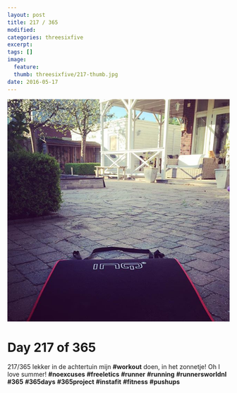 ```yaml
---
layout: post
title: 217 / 365
modified:
categories: threesixfive
excerpt:
tags: []
image:
  feature: 
  thumb: threesixfive/217-thumb.jpg
date: 2016-05-17
---
```


![217](/images/threesixfive/217.jpg)

# Day 217 of 365

217/365 lekker in de achtertuin mijn **\#workout** doen, in het zonnetje! Oh I love summer! **\#noexcuses** **\#freeletics** **\#runner** **\#running** **\#runnersworldnl** **\#365** **\#365days** **\#365project** **\#instafit** **\#fitness** **\#pushups**
